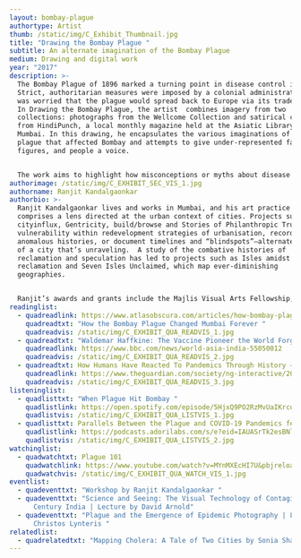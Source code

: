 ```yaml
---
layout: bombay-plague
authortype: Artist
thumb: /static/img/C_Exhibit_Thumbnail.jpg
title: "Drawing the Bombay Plague "
subtitle: An alternate imagination of the Bombay Plague
medium: Drawing and digital work
year: "2017"
description: >-
  The Bombay Plague of 1896 marked a turning point in disease control in India.
  Strict, authoritarian measures were imposed by a colonial administration that
  was worried that the plague would spread back to Europe via its trade routes.
  In Drawing the Bombay Plague, the artist  combines imagery from two
  collections: photographs from the Wellcome Collection and satirical cartoons
  from HindiPunch, a local monthly magazine held at the Asiatic Library in
  Mumbai. In this drawing, he encapsulates the various imaginations of the
  plague that affected Bombay and attempts to give under-represented facts,
  figures, and people a voice. 


  The work aims to highlight how misconceptions or myths about disease persist in the public’s experience of it through fear, fantasy, paranoia, and rumours. Interspersed are misplaced technological know-how and statistical data on plague measures produced by the authorities to shock subjects into submission, albeit with varying results. Hence, the artist imagines the drawing as a record that can be accessed to view the plague through a new lens, and studied in years to come by researchers as a validation of some of the lesser known aspects of the plague years. 
authorimage: /static/img/C_EXHIBIT_SEC_VIS_1.jpg
authorname: Ranjit Kandalgaonkar
authorbio: >-
  Ranjit Kandalgaonkar lives and works in Mumbai, and his art practice primarily
  comprises a lens directed at the urban context of cities. Projects such as
  cityinflux, Gentricity, build/browse and Stories of Philanthropic Trusts map
  vulnerability within redevelopment strategies of urbanisation, record
  anomalous histories, or document timelines and “blindspots”—alternate markers
  of a city that’s unraveling.  A study of the combative histories of
  reclamation and speculation has led to projects such as Isles amidst
  reclamation and Seven Isles Unclaimed, which map ever-diminishing
  geographies. 


  Ranjit’s awards and grants include the Majlis Visual Arts Fellowship, the U.D.R.I Architectural Fellowship, the Leverhulme Artist Residency, the SAI Harvard University Artist Residency, and the Seed Funding Award-Wellcome Trust. 
readinglist:
  - quadreadlink: https://www.atlasobscura.com/articles/how-bombay-plague-changed-mumbai
    quadreadtxt: "How the Bombay Plague Changed Mumbai Forever "
    quadreadvis: /static/img/C_EXHIBIT_QUA_READVIS_1.jpg
  - quadreadtxt: "Waldemar Haffkine: The Vaccine Pioneer the World Forgot "
    quadreadlink: https://www.bbc.com/news/world-asia-india-55050012
    quadreadvis: /static/img/C_EXHIBIT_QUA_READVIS_2.jpg
  - quadreadtxt: How Humans Have Reacted To Pandemics Through History – A Visual Guide
    quadreadlink: https://www.theguardian.com/society/ng-interactive/2020/apr/29/how-humans-have-reacted-to-pandemics-through-history-a-visual-guide
    quadreadvis: /static/img/C_EXHIBIT_QUA_READVIS_3.jpg
listeninglist:
  - quadlisttxt: "When Plague Hit Bombay "
    quadlistlink: https://open.spotify.com/episode/5HjxQ9PO2RzMvUaIKrcq9A
    quadlistvis: /static/img/C_EXHIBIT_QUA_LISTVIS_1.jpg
  - quadlisttxt: Parallels Between the Plague and COVID-19 Pandemics feat. Prashant Kidambi
    quadlistlink: https://podcasts.adorilabs.com/s/e?eid=IAUASrTk2esBNlB6
    quadlistvis: /static/img/C_EXHIBIT_QUA_LISTVIS_2.jpg
watchinglist:
  - quadwatchtxt: Plague 101
    quadwatchlink: https://www.youtube.com/watch?v=MYnMXEcHI7U&pbjreload=101
    quadwatchvis: /static/img/C_EXHIBIT_QUA_WATCH_VIS_1.jpg
eventlist:
  - quadeventtxt: "Workshop by Ranjit Kandalgaonkar "
  - quadeventtxt: "Science and Seeing: The Visual Technology of Contagion in 19th
      Century India | Lecture by David Arnold"
  - quadeventtxt: "Plague and the Emergence of Epidemic Photography | Lecture by
      Christos Lynteris "
relatedlist:
  - quadrelatedtxt: "Mapping Cholera: A Tale of Two Cities by Sonia Shah"
---
```

